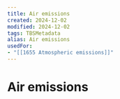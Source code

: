 ```yaml
---
title: Air emissions
created: 2024-12-02
modified: 2024-12-02
tags: TBSMetadata
alias: Air emissions
usedFor:
- "[[1655 Atmospheric emissions]]"
---
```

# Air emissions

